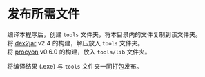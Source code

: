 # 发布所需文件

编译本程序后，创建 `tools` 文件夹，将本目录内的文件复制到该文件夹。  
将 [dex2jar](https://github.com/pxb1988/dex2jar/releases) v2.4 的构建，解压放入 `tools` 文件夹。  
将 [procyon](https://github.com/mstrobel/procyon/releases) v0.6.0 的构建，放入 `tools/lib` 文件夹。

将编译结果 (.exe) 与 `tools` 文件夹一同打包发布。
